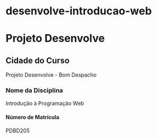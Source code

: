 # desenvolve-introducao-web

# Projeto Desenvolve

## Cidade do Curso  
Projeto Desenvolve - Bom Despacho

###  Nome da Disciplina  
Introdução à Programação Web

#### Número de Matrícula  
PDBD205
